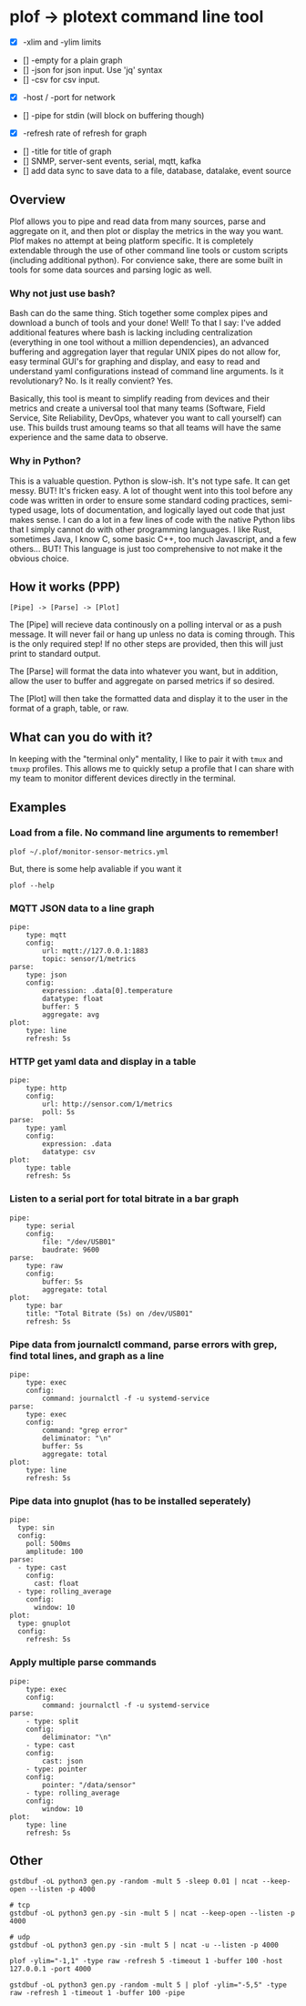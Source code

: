 # plof -> plotext command line tool

- [x] -xlim and -ylim limits
- [] -empty for a plain graph
- [] -json for json input. Use 'jq' syntax
- [] -csv for csv input.
- [x] -host / -port for network
- [] -pipe for stdin (will block on buffering though)
- [x] -refresh rate of refresh for graph
- [] -title for title of graph
- [] SNMP, server-sent events, serial, mqtt, kafka
- [] add data sync to save data to a file, database, datalake, event source

## Overview

Plof allows you to pipe and read data from many sources, parse and aggregate on it, and then plot or display the metrics in the way you want. Plof makes no attempt at being platform specific. It is completely extendable through the use of other command line tools or custom scripts (including additional python). For convience sake, there are some built in tools for some data sources and parsing logic as well.

### Why not just use bash?

Bash can do the same thing. Stich together some complex pipes and download a bunch of tools and your done! Well! To that I say: I've added additional features where bash is lacking including centralization (everything in one tool without a million dependencies), an advanced buffering and aggregation layer that regular UNIX pipes do not allow for, easy terminal GUI's for graphing and display, and easy to read and understand yaml configurations instead of command line arguments. Is it revolutionary? No. Is it really convient? Yes.

Basically, this tool is meant to simplify reading from devices and their metrics and create a universal tool that many teams (Software, Field Service, Site Reliability, DevOps, whatever you want to call yourself) can use. This builds trust amoung teams so that all teams will have the same experience and the same data to observe.

### Why in Python?

This is a valuable question. Python is slow-ish. It's not type safe. It can get messy. BUT! It's fricken easy. A lot of thought went into this tool before any code was written in order to ensure some standard coding practices, semi-typed usage, lots of documentation, and logically layed out code that just makes sense. I can do a lot in a few lines of code with the native Python libs that I simply cannot do with other programming languages. I like Rust, sometimes Java, I know C, some basic C++, too much Javascript, and a few others... BUT! This language is just too comprehensive to not make it the obvious choice.



## How it works (PPP)

```
[Pipe] -> [Parse] -> [Plot]
```

The [Pipe] will recieve data continously on a polling interval or as a push message. It will never fail or hang up unless no data is coming through. This is the only required step! If no other steps are provided, then this will just print to standard output.

The [Parse] will format the data into whatever you want, but in addition, allow the user to buffer and aggregate on parsed metrics if so desired.

The [Plot] will then take the formatted data and display it to the user in the format of a graph, table, or raw.

## What can you do with it?

In keeping with the "terminal only" mentality, I like to pair it with `tmux` and `tmuxp` profiles. This allows me to quickly setup a profile that I can share with my team to monitor different devices directly in the terminal. 

## Examples

### Load from a file. No command line arguments to remember!

```
plof ~/.plof/monitor-sensor-metrics.yml
```

But, there is some help avaliable if you want it

```
plof --help
```

### MQTT JSON data to a line graph

```
pipe:
    type: mqtt
    config:
        url: mqtt://127.0.0.1:1883
        topic: sensor/1/metrics
parse:
    type: json
    config:
        expression: .data[0].temperature
        datatype: float
        buffer: 5
        aggregate: avg
plot:
    type: line
    refresh: 5s
```

### HTTP get yaml data and display in a table

```
pipe:
    type: http
    config:
        url: http://sensor.com/1/metrics
        poll: 5s
parse:
    type: yaml
    config:
        expression: .data
        datatype: csv
plot:
    type: table
    refresh: 5s
```

### Listen to a serial port for total bitrate in a bar graph

```
pipe:
    type: serial
    config:
        file: "/dev/USB01"
        baudrate: 9600
parse: 
    type: raw
    config:
        buffer: 5s
        aggregate: total
plot:
    type: bar
    title: "Total Bitrate (5s) on /dev/USB01"
    refresh: 5s
```

### Pipe data from journalctl command, parse errors with grep, find total lines, and graph as a line

```
pipe:
    type: exec
    config:
        command: journalctl -f -u systemd-service
parse:
    type: exec
    config:
        command: "grep error"
        deliminator: "\n"
        buffer: 5s
        aggregate: total
plot:
    type: line
    refresh: 5s
```

### Pipe data into gnuplot (has to be installed seperately)

```
pipe:
  type: sin
  config:
    poll: 500ms
    amplitude: 100
parse:
  - type: cast
    config:
      cast: float
  - type: rolling_average
    config:
      window: 10
plot:
  type: gnuplot
  config:
    refresh: 5s
```

### Apply multiple parse commands

```
pipe:
    type: exec
    config:
        command: journalctl -f -u systemd-service
parse:
    - type: split
    config:
        deliminator: "\n"
    - type: cast
    config:
        cast: json
    - type: pointer
    config:
        pointer: "/data/sensor"
    - type: rolling_average
    config:
        window: 10
plot:
    type: line
    refresh: 5s
```

## Other

```
gstdbuf -oL python3 gen.py -random -mult 5 -sleep 0.01 | ncat --keep-open --listen -p 4000

# tcp
gstdbuf -oL python3 gen.py -sin -mult 5 | ncat --keep-open --listen -p 4000

# udp
gstdbuf -oL python3 gen.py -sin -mult 5 | ncat -u --listen -p 4000 
```

```
plof -ylim="-1,1" -type raw -refresh 5 -timeout 1 -buffer 100 -host 127.0.0.1 -port 4000

gstdbuf -oL python3 gen.py -random -mult 5 | plof -ylim="-5,5" -type raw -refresh 1 -timeout 1 -buffer 100 -pipe
```

